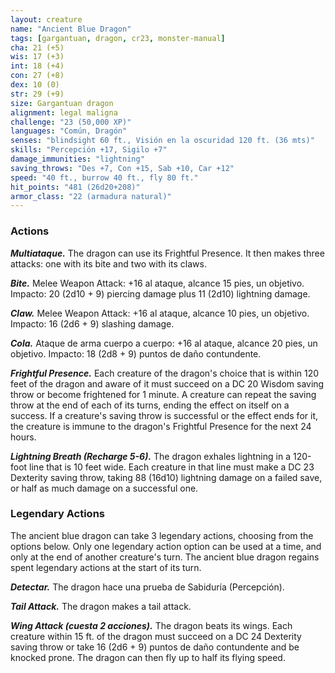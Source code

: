 ```yaml
---
layout: creature
name: "Ancient Blue Dragon"
tags: [gargantuan, dragon, cr23, monster-manual]
cha: 21 (+5)
wis: 17 (+3)
int: 18 (+4)
con: 27 (+8)
dex: 10 (0)
str: 29 (+9)
size: Gargantuan dragon
alignment: legal maligna
challenge: "23 (50,000 XP)"
languages: "Común, Dragón"
senses: "blindsight 60 ft., Visión en la oscuridad 120 ft. (36 mts)"
skills: "Percepción +17, Sigilo +7"
damage_immunities: "lightning"
saving_throws: "Des +7, Con +15, Sab +10, Car +12"
speed: "40 ft., burrow 40 ft., fly 80 ft."
hit_points: "481 (26d20+208)"
armor_class: "22 (armadura natural)"
---
```


### Actions

***Multiataque.*** The dragon can use its Frightful Presence. It then makes three attacks: one with its bite and two with its claws.

***Bite.*** Melee Weapon Attack: +16 al ataque, alcance 15 pies, un objetivo. Impacto: 20 (2d10 + 9) piercing damage plus 11 (2d10) lightning damage.

***Claw.*** Melee Weapon Attack: +16 al ataque, alcance 10 pies, un objetivo. Impacto: 16 (2d6 + 9) slashing damage.

***Cola.*** Ataque de arma cuerpo a cuerpo: +16 al ataque, alcance 20 pies, un objetivo. Impacto: 18 (2d8 + 9) puntos de daño contundente.

***Frightful Presence.*** Each creature of the dragon's choice that is within 120 feet of the dragon and aware of it must succeed on a DC 20 Wisdom saving throw or become frightened for 1 minute. A creature can repeat the saving throw at the end of each of its turns, ending the effect on itself on a success. If a creature's saving throw is successful or the effect ends for it, the creature is immune to the dragon's Frightful Presence for the next 24 hours.

***Lightning Breath (Recharge 5-6).*** The dragon exhales lightning in a 120-foot line that is 10 feet wide. Each creature in that line must make a DC 23 Dexterity saving throw, taking 88 (16d10) lightning damage on a failed save, or half as much damage on a successful one.

### Legendary Actions

The ancient blue dragon can take 3 legendary actions, choosing from the options below. Only one legendary action option can be used at a time, and only at the end of another creature's turn. The ancient blue dragon regains spent legendary actions at the start of its turn.

***Detectar.*** The dragon hace una prueba de Sabiduría (Percepción).

***Tail Attack.*** The dragon makes a tail attack.

***Wing Attack (cuesta 2 acciones).*** The dragon beats its wings. Each creature within 15 ft. of the dragon must succeed on a DC 24 Dexterity saving throw or take 16 (2d6 + 9) puntos de daño contundente and be knocked prone. The dragon can then fly up to half its flying speed.